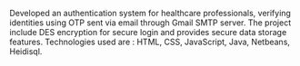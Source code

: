 Developed an authentication system for healthcare professionals, verifying identities using OTP sent via email through
Gmail SMTP server. The project include DES encryption for secure login and provides secure data storage features.
Technologies used are : HTML, CSS, JavaScript, Java, Netbeans, Heidisql.

